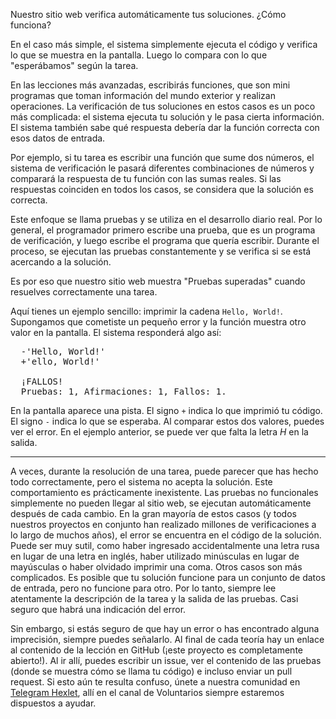 
Nuestro sitio web verifica automáticamente tus soluciones. ¿Cómo funciona?

En el caso más simple, el sistema simplemente ejecuta el código y verifica lo que se muestra en la pantalla. Luego lo compara con lo que "esperábamos" según la tarea.

En las lecciones más avanzadas, escribirás funciones, que son mini programas que toman información del mundo exterior y realizan operaciones. La verificación de tus soluciones en estos casos es un poco más complicada: el sistema ejecuta tu solución y le pasa cierta información. El sistema también sabe qué respuesta debería dar la función correcta con esos datos de entrada.

Por ejemplo, si tu tarea es escribir una función que sume dos números, el sistema de verificación le pasará diferentes combinaciones de números y comparará la respuesta de tu función con las sumas reales. Si las respuestas coinciden en todos los casos, se considera que la solución es correcta.

Este enfoque se llama pruebas y se utiliza en el desarrollo diario real. Por lo general, el programador primero escribe una prueba, que es un programa de verificación, y luego escribe el programa que quería escribir. Durante el proceso, se ejecutan las pruebas constantemente y se verifica si se está acercando a la solución.

Es por eso que nuestro sitio web muestra "Pruebas superadas" cuando resuelves correctamente una tarea.

Aquí tienes un ejemplo sencillo: imprimir la cadena `Hello, World!`. Supongamos que cometiste un pequeño error y la función muestra otro valor en la pantalla. El sistema responderá algo así:

<pre class='hexlet-basics-output'>
  -'Hello, World!'
  +'ello, World!'

  ¡FALLOS!
  Pruebas: 1, Afirmaciones: 1, Fallos: 1.
</pre>

En la pantalla aparece una pista. El signo `+` indica lo que imprimió tu código. El signo `-` indica lo que se esperaba. Al comparar estos dos valores, puedes ver el error. En el ejemplo anterior, se puede ver que falta la letra _H_ en la salida.

---

A veces, durante la resolución de una tarea, puede parecer que has hecho todo correctamente, pero el sistema no acepta la solución. Este comportamiento es prácticamente inexistente. Las pruebas no funcionales simplemente no pueden llegar al sitio web, se ejecutan automáticamente después de cada cambio. En la gran mayoría de estos casos (y todos nuestros proyectos en conjunto han realizado millones de verificaciones a lo largo de muchos años), el error se encuentra en el código de la solución. Puede ser muy sutil, como haber ingresado accidentalmente una letra rusa en lugar de una letra en inglés, haber utilizado minúsculas en lugar de mayúsculas o haber olvidado imprimir una coma. Otros casos son más complicados. Es posible que tu solución funcione para un conjunto de datos de entrada, pero no funcione para otro. Por lo tanto, siempre lee atentamente la descripción de la tarea y la salida de las pruebas. Casi seguro que habrá una indicación del error.

Sin embargo, si estás seguro de que hay un error o has encontrado alguna imprecisión, siempre puedes señalarlo. Al final de cada teoría hay un enlace al contenido de la lección en GitHub (¡este proyecto es completamente abierto!). Al ir allí, puedes escribir un issue, ver el contenido de las pruebas (donde se muestra cómo se llama tu código) e incluso enviar un pull request. Si esto aún te resulta confuso, únete a nuestra comunidad en [Telegram Hexlet](https://t.me/hexletcommunity/12), allí en el canal de Voluntarios siempre estaremos dispuestos a ayudar.
